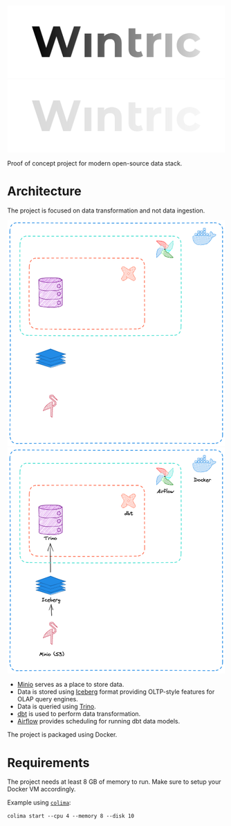 ![Project Logo](./docs/logo/light.svg#gh-dark-mode-only)
![Project Logo](./docs/logo/dark.svg#gh-light-mode-only)

Proof of concept project for modern open-source data stack.

# Architecture

The project is focused on data transformation and not data ingestion.

![Project Architecture](./docs/architecture/light.png#gh-dark-mode-only)
![Project Architecture](./docs/architecture/dark.png#gh-light-mode-only)

- [Minio](https://github.com/minio/minio) serves as a place to store data.
- Data is stored using [Iceberg](https://github.com/apache/iceberg) format providing OLTP-style features for OLAP query engines.
- Data is queried using [Trino](https://github.com/trinodb/trino).
- [dbt](https://github.com/dbt-labs/dbt-core) is used to perform data transformation.
- [Airflow](https://github.com/apache/airflow) provides scheduling for running dbt data models.

The project is packaged using Docker.

# Requirements

The project needs at least 8 GB of memory to run. Make sure to setup your Docker VM accordingly.

Example using [`colima`](https://github.com/abiosoft/colima):

```fish
colima start --cpu 4 --memory 8 --disk 10
```
